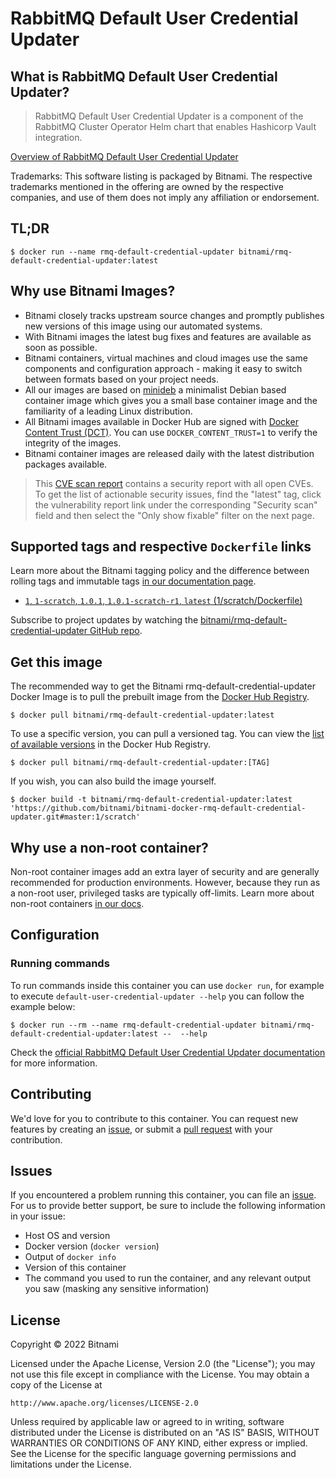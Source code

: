 # RabbitMQ Default User Credential Updater

## What is RabbitMQ Default User Credential Updater?

> RabbitMQ Default User Credential Updater is a component of the RabbitMQ Cluster Operator Helm chart that enables Hashicorp Vault integration.

[Overview of RabbitMQ Default User Credential Updater](https://github.com/rabbitmq/default-user-credential-updater)

Trademarks: This software listing is packaged by Bitnami. The respective trademarks mentioned in the offering are owned by the respective companies, and use of them does not imply any affiliation or endorsement.

## TL;DR

```console
$ docker run --name rmq-default-credential-updater bitnami/rmq-default-credential-updater:latest
```

## Why use Bitnami Images?

- Bitnami closely tracks upstream source changes and promptly publishes new versions of this image using our automated systems.
- With Bitnami images the latest bug fixes and features are available as soon as possible.
- Bitnami containers, virtual machines and cloud images use the same components and configuration approach - making it easy to switch between formats based on your project needs.
- All our images are based on [minideb](https://github.com/bitnami/minideb) a minimalist Debian based container image which gives you a small base container image and the familiarity of a leading Linux distribution.
- All Bitnami images available in Docker Hub are signed with [Docker Content Trust (DCT)](https://docs.docker.com/engine/security/trust/content_trust/). You can use `DOCKER_CONTENT_TRUST=1` to verify the integrity of the images.
- Bitnami container images are released daily with the latest distribution packages available.


> This [CVE scan report](https://quay.io/repository/bitnami/rmq-default-credential-updater?tab=tags) contains a security report with all open CVEs. To get the list of actionable security issues, find the "latest" tag, click the vulnerability report link under the corresponding "Security scan" field and then select the "Only show fixable" filter on the next page.

## Supported tags and respective `Dockerfile` links

Learn more about the Bitnami tagging policy and the difference between rolling tags and immutable tags [in our documentation page](https://docs.bitnami.com/tutorials/understand-rolling-tags-containers/).


- [`1`, `1-scratch`, `1.0.1`, `1.0.1-scratch-r1`, `latest` (1/scratch/Dockerfile)](https://github.com/bitnami/bitnami-docker-rmq-default-credential-updater/blob/1.0.1-scratch-r1/1/scratch/Dockerfile)

Subscribe to project updates by watching the [bitnami/rmq-default-credential-updater GitHub repo](https://github.com/bitnami/bitnami-docker-rmq-default-credential-updater).

## Get this image

The recommended way to get the Bitnami rmq-default-credential-updater Docker Image is to pull the prebuilt image from the [Docker Hub Registry](https://hub.docker.com/r/bitnami/rmq-default-credential-updater).

```console
$ docker pull bitnami/rmq-default-credential-updater:latest
```

To use a specific version, you can pull a versioned tag. You can view the [list of available versions](https://hub.docker.com/r/bitnami/rmq-default-credential-updater/tags/) in the Docker Hub Registry.

```console
$ docker pull bitnami/rmq-default-credential-updater:[TAG]
```

If you wish, you can also build the image yourself.

```console
$ docker build -t bitnami/rmq-default-credential-updater:latest 'https://github.com/bitnami/bitnami-docker-rmq-default-credential-updater.git#master:1/scratch'
```

## Why use a non-root container?

Non-root container images add an extra layer of security and are generally recommended for production environments. However, because they run as a non-root user, privileged tasks are typically off-limits. Learn more about non-root containers [in our docs](https://docs.bitnami.com/tutorials/work-with-non-root-containers/).

## Configuration

### Running commands

To run commands inside this container you can use `docker run`, for example to execute `default-user-credential-updater --help` you can follow the example below:

```console
$ docker run --rm --name rmq-default-credential-updater bitnami/rmq-default-credential-updater:latest --  --help
```

Check the [official RabbitMQ Default User Credential Updater documentation](https://github.com/rabbitmq/default-user-credential-updater) for more information.

## Contributing

We'd love for you to contribute to this container. You can request new features by creating an [issue](https://github.com/bitnami/bitnami-docker-rmq-default-credential-updater/issues), or submit a [pull request](https://github.com/bitnami/bitnami-docker-rmq-default-credential-updater/pulls) with your contribution.

## Issues

If you encountered a problem running this container, you can file an [issue](https://github.com/bitnami/bitnami-docker-rmq-default-credential-updater/issues/new). For us to provide better support, be sure to include the following information in your issue:

- Host OS and version
- Docker version (`docker version`)
- Output of `docker info`
- Version of this container
- The command you used to run the container, and any relevant output you saw (masking any sensitive information)

## License

Copyright &copy; 2022 Bitnami

Licensed under the Apache License, Version 2.0 (the "License");
you may not use this file except in compliance with the License.
You may obtain a copy of the License at

    http://www.apache.org/licenses/LICENSE-2.0

Unless required by applicable law or agreed to in writing, software
distributed under the License is distributed on an "AS IS" BASIS,
WITHOUT WARRANTIES OR CONDITIONS OF ANY KIND, either express or implied.
See the License for the specific language governing permissions and
limitations under the License.
